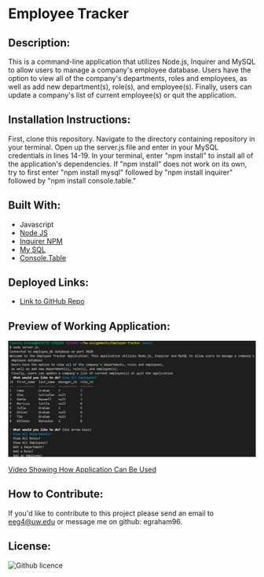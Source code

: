 # Employee Tracker

## Description:
This is a command-line application that utilizes Node.js, Inquirer and MySQL to allow users to manage a company's employee database. Users have the option to view all of the company's departments, roles and employees, as well as add new department(s), role(s), and employee(s). Finally, users can update a company's list of current employee(s) or quit the application.

## Installation Instructions:
First, clone this repository. Navigate to the directory containing repository in your terminal. Open up the server.js file and enter in your MySQL credentials in lines 14-19. In your terminal, enter "npm install" to install all of the application's dependencies. If "npm install" does not work on its own, try to first enter "npm install mysql" followed by "npm install inquirer" followed by "npm install console.table." 

## Built With:
* Javascript
* [Node JS](https://nodejs.org/en/)
* [Inquirer NPM](https://www.npmjs.com/package//inquirer)
* [My SQL](https://www.npmjs.com/package/mysql)
* [Console.Table](https://www.npmjs.com/package/console.table)

## Deployed Links:
* [Link to GitHub Repo](https://github.com/egraham96/Employee-Tracker)

## Preview of Working Application:
![Screenshot of Deployed Application](Assets/ScreenshotofDeployedApplication.PNG)

[Video Showing How Application Can Be Used](https://watch.screencastify.com/v/HAsKHyfmMpqpEpCWhIte)

## How to Contribute:
If you'd like to contribute to this project please send an email to eeg4@uw.edu or message me on github: egraham96.

## License:
![Github licence](http://img.shields.io/badge/license-MIT-blue.svg)

